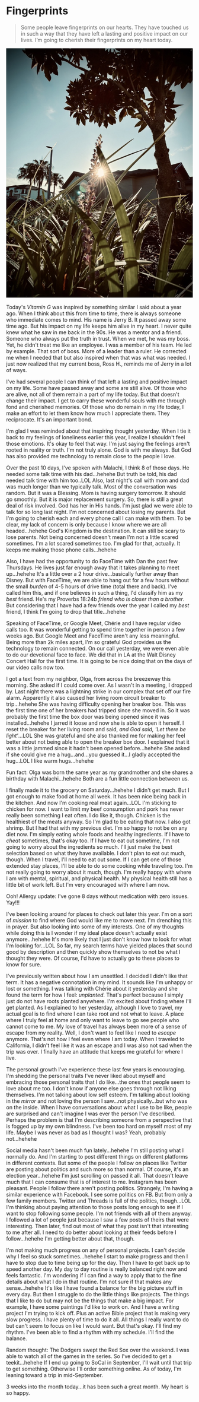 # Fingerprints

> Some people leave fingerprints on our hearts. They have touched us in such a way that they have left a lasting and positive impact on our lives. I’m going to cherish their fingerprints on my heart today.

![Sunrise through blades of grass](./media/IMG_7878.jpeg)

Today's *Vitamin G* was inspired by something similar I said about a year ago. When I think about this from time to time, there is always someone who immediate comes to mind. His name is Jerry B. It passed away some time ago. But his impact on my life keeps him alive in my heart. I never quite knew what he saw in me back in the 90s. He was a mentor and a friend. Someone who always put the truth in trust. When we met, he was my boss. Yet, he didn't treat me like an employee. I was a member of his team. He led by example. That sort of boss. More of a leader than a ruler. He corrected me when I needed that but also inspired when that was what was needed. I just now realized that my current boss, Ross H., reminds me of Jerry in a lot of ways.

I've had several people I can think of that left a lasting and positive impact on my life. Some have passed away and some are still alive. Of those who are alive, not all of them remain a part of my life today. But that doesn't change their impact. I get to carry these wonderful souls with me through fond and cherished memories. Of those who do remain in my life today, I make an effort to let them know how much I appreciate them. They reciprocate. It's an important bond.

I'm glad I was reminded about that inspiring thought yesterday. When I tie it back to my feelings of loneliness earlier this year, I realize I shouldn't feel those emotions. It's okay to feel that way. I'm just saying the feelings aren't rooted in reality or truth. I'm not truly alone. God is with me always. But God has also provided me technology to remain close to the people I love.

Over the past 10 days, I've spoken with Malachi, I think 8 of those days. He needed some talk time with his dad...hehehe But truth be told, his dad needed talk time with him too..LOL Also, last night's call with mom and dad was much longer than we typically talk. Most of the conversation was random. But it was a Blessing. Mom is having surgery tomorrow. It should go smoothly. But it is major replacement surgery. So, there is still a great deal of risk involved. God has her in His hands. I'm just glad we were able to talk for so long last night. I'm not concerned about losing my parents. But I'm going to cherish each and every phone call I can make with them. To be clear, my lack of concern is only because I know where we are all headed...hehehe God's Kingdom is the destination. It can still be scary to lose parents. Not being concerned doesn't mean I'm not a little scared sometimes. I'm a lot scared sometimes too. I'm glad for that, actually. It keeps me making those phone calls...hehehe

Also, I have had the opportunity to do FaceTime with Dan the past few Thursdays. He lives just far enough away that it takes planning to meet up...hehehe It's a little over a 2 hour drive...basically further away than Disney. But with FaceTime, we are able to hang out for a few hours without the small *burden* of 4-5 hours of drive time (total there and back). I've called him this, and if one believes in such a thing, I'd classify him as my *best* friend. He's my Proverbs 18:24b *friend who is closer than a brother*. But considering that I have had a few friends over the year I called my *best* friend, I think I'm going to drop that title...hehehe

Speaking of FaceTime, or Google Meet, Chérie and I have regular video calls too. It was wonderful getting to spend time together in person a few weeks ago. But Google Meet and FaceTime aren't any less meaningful. Being more than 2k miles apart, I'm so grateful God provides us the technology to remain connected. On our call yesterday, we were even able to do our devotional face to face. We did that in LA at the Walt Disney Concert Hall for the first time. It is going to be nice doing that on the days of our video calls now too.

I got a text from my neighbor, Olga, from across the breezeway this morning. She asked if I could come over. As I wasn't in a meeting, I dropped by. Last night there was a lightning strike in our complex that set off our fire alarm. Apparently it also caused her living room circuit breaker to trip...hehehe She was having difficulty opening her breaker box. This was the first time one of her breakers had tripped since she moved in. So it was probably the first time the box door was being opened since it was installed...hehehe I jarred it loose and now she is able to open it herself. I reset the breaker for her living room and said, *and God said, 'Let there be light'*...LOL She was grateful and she also thanked me for making her feel better about not being able to open the breaker box door. I explained that it was a little jammed since it hadn't been opened before...hehehe She asked if she could give me a hug...and...you guessed it...I gladly accepted the hug...LOL I like warm hugs...hehehe

Fun fact: Olga was born the same year as my grandmother and she shares a birthday with Malachi...hehehe Both are a fun little connection between us.

I finally made it to the grocery on Saturday...hehehe I didn't get much. But I got enough to make food at home all week. It has been nice being back in the kitchen. And now I'm cooking real meat again...LOL I'm sticking to chicken for now. I want to limit my beef consumption and pork has never really been something I eat often. I do like it, though. Chicken is the healthiest of the meats anyway. So I'm glad to be eating that now. I also got shrimp. But I had that with my previous diet. I'm so happy to not be on any diet now. I'm simply eating whole foods and healthy ingredients. If I have to *cheat* sometimes, that's okay too. If I have to eat out sometime, I'm not going to worry about the ingredients so much. I'll just make the best selection based on what they have available. I don't plan to eat out much, though. When I travel, I'll need to eat out some. If I can get one of those extended stay places, I'll be able to do some cooking while traveling too. I'm not really going to worry about it much, though. I'm really happy with where I am with mental, spiritual, and physical health. My physical health still has a little bit of work left. But I'm very encouraged with where I am now.

Ooh! Allergy update: I've gone 8 days without medication with zero issues. Yay!!!

I've been looking around for places to check out later this year. I'm on a sort of *mission* to find where God would like me to move next. I'm drenching this in prayer. But also looking into some of my interests. One of my thoughts while doing this is I wonder if my ideal place doesn't actually exist anymore...hehehe It's more likely that I just don't know how to look for what I'm looking for...LOL So far, my search terms have yielded places that sound good by description and then quickly show themselves to not be what I thought they were. Of course, I'd have to actually go to these places to know for sure.

I've previously written about how I am unsettled. I decided I didn't like that term. It has a negative connotation in my mind. It sounds like I'm unhappy or lost or something. I was talking with Chérie about it yesterday and she found the term for how I feel: *unplanted*. That's perfect because I simply just do not have roots planted anywhere. I'm excited about finding where I'll get planted. As I explained to her yesterday, although I love to travel, my actual goal is to find where I can take root and not what to leave. A place where I truly feel at home and only want to leave to go see people who cannot come to me. My love of travel has always been more of a sense of escape from my reality. Well, I don't want to feel like I need to *escape* anymore. That's not how I feel even where I am today. When I traveled to California, I didn't feel like it was an escape and I was also not sad when the trip was over. I finally have an attitude that keeps me grateful for where I live.

The personal growth I've experience these last few years is encouraging. I'm shedding the personal traits I've never liked about myself and embracing those personal traits that I do like...the ones that people seem to love about me too. I don't know if anyone else goes through not liking themselves. I'm not talking about low self esteem. I'm talking about looking in the *mirror* and not loving the person I saw...not physically...but who was on the inside. When I have conversations about what I use to be like, people are surprised and can't imagine I was ever the person I've described. Perhaps the problem is that I'm describing someone from a perspective that is fogged up by my own blindness. I've been too hard on myself most of my life. Maybe I was never as bad as I thought I was? Yeah, probably not...hehehe

Social media hasn't been much fun lately...hehehe I'm still posting what I normally do. And I'm starting to post different things on different platforms in different contexts. But some of the people I follow on places like Twitter are posting about politics and such more so than normal. Of course, it's an election year...hehehe I'm just scrolling on passed it all. That doesn't leave much that I can consume that is of interest to me. Instagram has been pleasant. People I follow there aren't posting politics. Strangely, I'm having a similar experience with Facebook. I see some politics on FB. But from only a few family members. Twitter and Threads is full of the politics, though...LOL I'm thinking about paying attention to those posts long enough to see if I want to stop following some people. I'm not friends with all of them anyway. I followed a lot of people just because I saw a few posts of theirs that were interesting. Then later, find out most of what they post isn't that interesting to me after all. I need to do better about looking at their feeds before I follow...hehehe I'm getting better about that, though.

I'm not making much progress on any of personal projects. I can't decide why I feel so stuck sometimes...hehehe I start to make progress and then I have to stop due to time being up for the day. Then I have to get back up to speed another day. My day to day routine is really balanced right now and feels fantastic. I'm wondering if I can find a way to apply that to the fine details about what I do in that routine. I'm not sure if that makes any sense...hehehe It's like I have found a balance for the big picture stuff in every day. But then I struggle to do the little things like projects. The things that I like to do but may not be the things that make a big impact. For example, I have some paintings I'd like to work on. And I have a writing project I'm trying to kick off. Plus an active Bible project that is making very slow progress. I have plenty of time to do it all. All things I really want to do but can't seem to focus on like I would want. But that's okay. I'll find my rhythm. I've been able to find a rhythm with my schedule. I'll find the balance.

Random thought: The Dodgers swept the Red Sox over the weekend. I was able to watch all of the games in the series. So I've decided to get a teekit...hehehe If I end up going to SoCal in September, I'll wait until that trip to get something. Otherwise I'll order something online. As of today, I'm leaning toward a trip in mid-September.

3 weeks into the month today...it has been such a great month. My heart is so happy.